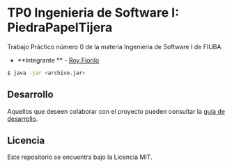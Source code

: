 # TP0 Ingenieria de Software I: PiedraPapelTijera 

Trabajo Práctico número 0 de la materia Ingenieria de Software I de FIUBA

* **Integrante ** - [Roy Fiorilo](https://github.com/Rfiorilo14)

```bash
$ java -jar <archivo.jar>
```

## Desarrollo

Aquellos que deseen colaborar con el proyecto pueden consultar la [guía de desarrollo](./docs/Desarrollo.md).

## Licencia

Este repositorio se encuentra bajo la Licencia MIT.
